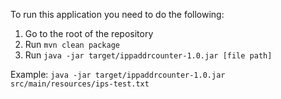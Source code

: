 To run this application you need to do the following:
1. Go to the root of the repository
2. Run `mvn clean package`
3. Run `java -jar target/ippaddrcounter-1.0.jar [file path]`

Example: `java -jar target/ippaddrcounter-1.0.jar src/main/resources/ips-test.txt`